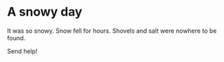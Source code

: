 
# A snowy day

It was so snowy. Snow fell for hours. Shovels and salt were nowhere to be found.

Send help!
